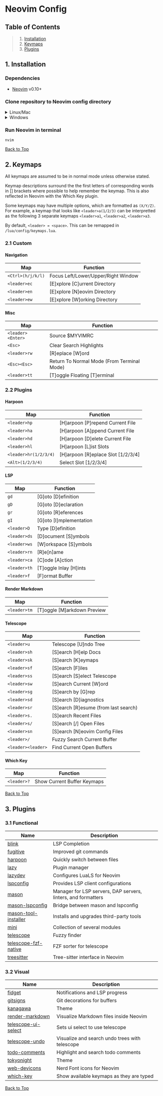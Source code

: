 # Neovim Config

## Table of Contents

> 1. [Installation](#1-installation)
> 2. [Keymaps](#2-keymaps)
> 3. [Plugins](#3-plugins)

## 1. Installation

### Dependencies

- [Neovim](https://github.com/neovim/neovim) v0.10+

### Clone repository to Neovim config directory

<details>
<summary>Linux/Mac</summary>

```
git clone https://github.com/justgif/config.nvim.git ${XDG_CONFIG_HOME:-$HOME/.config}/nvim
```

</details>

<details>
<summary>Windows</summary>

Powershell:
```
git clone https://github.com/justgif/config.nvim.git $env:LocalAppData\nvim
```

Command Prompt:
```
git clone https://github.com/justgif/config.nvim.git %LocalAppData%\nvim
```

</details>

### Run Neovim in terminal

```
nvim
```

[Back to Top](#table-of-contents)

## 2. Keymaps

All keymaps are assumed to be in normal mode unless otherwise stated.

Keymap descriptions surround the the first letters of corresponding words in [] brackets where possible to help remember the keymap. This is also reflected in Neovim with the Which Key plugin.

Some keymaps may have multiple options, which are formatted as `(X/Y/Z)`. For example, a keymap that looks like `<leader>a(1/2/3)` can be interpretted as the following 3 separate keymaps `<leader>a1`, `<leader>a2`, `<leader>a3`.

By default, `<leader> = <space>`. This can be remapped in `/lua/config/keymaps.lua`.

### 2.1 Custom

#### Navigation

| Map | Function |
|-|-|
| `<Ctrl>(h/j/k/l)` | Focus Left/Lower/Upper/Right Window |
| `<leader>ec` | [E]xplore [C]urrent Directory |
| `<leader>en` | [E]xplore [N]eovim Directory |
| `<leader>ew` | [E]xplore [W]orking Directory |

#### Misc

| Map | Function |
|-|-|
| `<leader><Enter>` | Source $MYVIMRC |
| `<Esc>` | Clear Search Highlights |
| `<leader>rw` | [R]eplace [W]ord |
| `<Esc><Esc>` | Return To Normal Mode (From Terminal Mode) |
| `<leader>tt` | [T]oggle Floating [T]erminal |

### 2.2 Plugins

#### Harpoon

| Map | Function |
|-|-|
| `<leader>hp` | [H]arpoon [P]repend Current File |
| `<leader>ha` | [H]arpoon [A]ppend Current File |
| `<leader>hd` | [H]arpoon [D]elete Current File |
| `<leader>hl` | [H]arpoon [L]ist Slots |
| `<leader>hr(1/2/3/4)` | [H]arpoon [R]eplace Slot [1/2/3/4] |
| `<Alt>(1/2/3/4)` | Select Slot [1/2/3/4] |

#### LSP

| Map | Function |
|-|-|
| `gd` | [G]oto [D]efinition |
| `gD` | [G]oto [D]eclaration |
| `gr` | [G]oto [R]eferences |
| `gI` | [G]oto [I]mplementation |
| `<leader>D` | Type [D]efinition |
| `<leader>ds` | [D]ocument [S]ymbols |
| `<leader>ws` | [W]orkspace [S]ymbols |
| `<leader>rn` | [R]e[n]ame |
| `<leader>ca` | [C]ode [A]ction |
| `<leader>th` | [T]oggle Inlay [H]ints |
| `<leader>f` | [F]ormat Buffer |

#### Render Markdown

| Map | Function |
|-|-|
| `<leader>tm` | [T]oggle [M]arkdown Preview |

#### Telescope

| Map | Function |
|-|-|
| `<leader>u` | Telescope [U]ndo Tree |
| `<leader>sh` | [S]earch [H]elp Docs |
| `<leader>sk` | [S]earch [K]eymaps |
| `<leader>sf` | [S]earch [F]iles |
| `<leader>ss` | [S]earch [S]elect Telescope |
| `<leader>sw` | [S]earch Current [W]ord |
| `<leader>sg` | [S]earch by [G]rep |
| `<leader>sd` | [S]earch [D]iagnostics |
| `<leader>sr` | [S]earch [R]esume (from last search) |
| `<leader>s.` | [S]earch Recent Files |
| `<leader>s/` | [S]earch [/] Open Files |
| `<leader>sn` | [S]earch [N]eovim Config Files |
| `<leader>/` | Fuzzy Search Current Buffer |
| `<leader><leader>` | Find Current Open Buffers |

#### Which Key

| Map | Function |
|-|-|
| `<leader>?` | Show Current Buffer Keymaps |

[Back to Top](#table-of-contents)

## 3. Plugins

### 3.1 Functional

| Name | Description |
|-|-|
| [blink](https://github.com/Saghen/blink.cmp) | LSP Completion |
| [fugitive](https://github.com/tpope/vim-fugitive) | Improved git commands |
| [harpoon](https://github.com/ThePrimeagen/harpoon) | Quickly switch between files |
| [lazy](https://github.com/folke/lazy.nvim) | Plugin manager |
| [lazydev](https://github.com/folke/lazydev.nvim) | Configures LuaLS for Neovim |
| [lspconfig](https://github.com/neovim/nvim-lspconfig) | Provides LSP client configurations |
| [mason](https://github.com/williamboman/mason.nvim) | Manager for LSP servers, DAP servers, linters, and formatters |
| [mason-lspconfig](https://github.com/williamboman/mason-lspconfig.nvim) | Bridge between mason and lspconfig |
| [mason-tool-installer](https://github.com/WhoIsSethDaniel/mason-tool-installer.nvim) | Installs and upgrades third-party tools |
| [mini](https://github.com/echasnovski/mini.nvim) | Collection of several modules |
| [telescope](https://github.com/nvim-telescope/telescope.nvim) | Fuzzy finder |
| [telescope-fzf-native](https://github.com/nvim-telescope/telescope-fzf-native.nvim) | FZF sorter for telescope |
| [treesitter](https://github.com/nvim-treesitter/nvim-treesitter) | Tree-sitter interface in Neovim |

### 3.2 Visual

| Name | Description |
|-|-|
| [fidget](https://github.com/j-hui/fidget.nvim) | Notifications and LSP progress |
| [gitsigns](https://github.com/lewis6991/gitsigns.nvim) | Git decorations for buffers |
| [kanagawa](https://github.com/rebelot/kanagawa.nvim) | Theme |
| [render-markdown](https://github.com/MeanderingProgrammer/render-markdown.nvim) | Visualize Markdown files inside Neovim |
| [telescope-ui-select](https://github.com/nvim-telescope/telescope-ui-select.nvim) | Sets ui select to use telescope |
| [telescope-undo](https://github.com/debugloop/telescope-undo.nvim) | Visualize and search undo trees with telescope |
| [todo-comments](https://github.com/folke/todo-comments.nvim) | Highlight and search todo comments |
| [tokyonight](https://github.com/folke/tokyonight.nvim) | Theme |
| [web-devicons](https://github.com/nvim-tree/nvim-web-devicons) | Nerd Font icons for Neovim |
| [which-key](https://github.com/folke/which-key.nvim) | Show available keymaps as they are typed |

[Back to Top](#table-of-contents)

